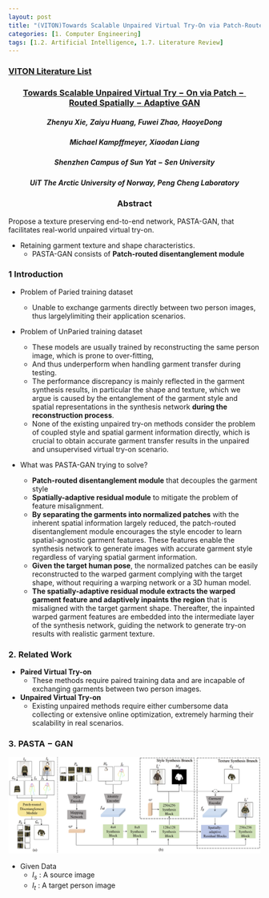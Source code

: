 ```yaml
---
layout: post
title: "(VITON)Towards Scalable Unpaired Virtual Try-On via Patch-Routed Spatially-Adaptive GAN"
categories: [1. Computer Engineering]
tags: [1.2. Artificial Intelligence, 1.7. Literature Review]
---
```


### [VITON Literature List](https://maizer2.github.io/1.%20computer%20engineering/2022/08/01/Literature-of-VITON.html)

### [$$\mathbf{Towards\;Scalable\;Unpaired\;Virtual\;Try-On\;via\;Patch-Routed\;Spatially-Adaptive\;GAN}$$](https://arxiv.org/pdf/2111.10544v1.pdf)

##### $$\mathbf{Zhenyu\;Xie,\;Zaiyu\;Huang,\;Fuwei\;Zhao,\;Haoye Dong}$$

##### $$\mathbf{Michael\;Kampffmeyer,\;Xiaodan\;Liang}$$

##### $$\mathbf{Shenzhen\;Campus\;of\;Sun\;Yat-Sen\;University}$$

##### $$\mathbf{UiT\;The\;Arctic\;University\;of\;Norway,\;Peng\;Cheng\;Laboratory}$$

### $$\mathbf{Abstract}$$

Propose a texture preserving end-to-end network, PASTA-GAN, that facilitates real-world unpaired virtual try-on.

* Retaining garment texture and shape characteristics.
    * PASTA-GAN consists of **Patch-routed disentanglement module**


### $\mathbf{1\;Introduction}$

* Problem of Paried training dataset
    * Unable to exchange garments directly between two person images, thus largelylimiting their application scenarios.

* Problem of UnParied training dataset
    * These models are usually trained by reconstructing the same person image, which is prone to over-fitting,
    * And thus underperform when handling garment transfer during testing.
    * The performance discrepancy is mainly reflected in the garment synthesis results, in particular the shape and texture, which we argue is caused by the entanglement of the garment style and spatial representations in the synthesis network **during the reconstruction process**.
    * None of the existing unpaired try-on methods consider the problem of coupled style and spatial garment information directly, which is crucial to obtain accurate garment transfer results in the unpaired and unsupervised virtual try-on scenario.

* What was PASTA-GAN trying to solve?
    * **Patch-routed disentanglement module** that decouples the garment style
    * **Spatially-adaptive residual module** to mitigate the problem of feature misalignment.
    * **By separating the garments into normalized patches** with the inherent spatial information largely reduced, the patch-routed disentanglement module encourages the style encoder to learn spatial-agnostic garment features. These features enable the synthesis network to generate images with accurate garment style regardless of varying spatial garment information.
    * **Given the target human pose**, the normalized patches can be easily reconstructed to the warped garment complying with the target shape, without requiring a warping network or a 3D human model.
    * **The spatially-adaptive residual module extracts the warped garment feature and adaptively inpaints the region** that is misaligned with the target garment shape. Thereafter, the inpainted warped garment features are embedded into the intermediate layer of the synthesis network, guiding the network to generate try-on results with realistic garment texture.

### $\mathbf{2.\;Related\;Work}$

* **Paired Virtual Try-on**
    * These methods require paired training data and are incapable of exchanging garments between two person images.
* **Unpaired Virtual Try-on**
    * Existing unpaired methods require either cumbersome data collecting or extensive online optimization, extremely harming their scalability in real scenarios.

### $\mathbf{3.\;PASTA-GAN}$

![Figure 2](https://raw.githubusercontent.com/maizer2/gitblog_img/main/img/1.%20Computer%20Engineering/1.7.%20Literature%20Review/2022-08-09-(VITON)PASTA-GAN/Figure-2.PNG)

* Given Data
    * $I_{s}$ : A source image
    * $I_{t}$ : A target person image